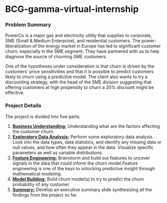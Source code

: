 # BCG-gamma-virtual-internship

### Problem Summary
PowerCo is a major gas and electricity utility that supplies to corporate, SME (Small & Medium Enterprise), and residential customers. The power-liberalization of the energy market in Europe has led to significant customer churn, especially in the SME segment. They have partnered with us to help diagnose the source of churning SME customers. 

One of the hypotheses under consideration is that churn is driven by the customers’ price sensitivities and that it is possible to predict customers likely to churn using a predictive model. The client also wants to try a discounting strategy, with the head of the SME division suggesting that offering customers at high propensity to churn a 20% discount might be effective.  

### Project Details  
The project is divided into five parts.  
1) [**Business Understanding:**](https://github.com/Utsav-27/BCG-gamma-virtual-internship/tree/main/Business%20understanding) Understanding what are the factors affecting the customer churn.  
2) [**Exploratory Data Analysis:**](https://github.com/Utsav-27/BCG-gamma-virtual-internship/tree/main/Exploratory%20Data%20Analysis) Perform some exploratory data analysis. Look into the data types, data statistics, and identify any missing data or null values, and how often they appear in the data. Visualize specific parameters as well as variable distributions.  
3) [**Feature Engineering:**](https://github.com/Utsav-27/BCG-gamma-virtual-internship/tree/main/Feature%20Engineering)  Brainstorm and build out features to uncover signals in the data that could inform the churn model.Feature engineering is one of the keys to unlocking predictive insight through mathematical modeling.  
4) [**Model Building:**](https://github.com/Utsav-27/BCG-gamma-virtual-internship/tree/main/Model%20Evaluation) Build churn model(s) to try to predict the churn probability of any customer.
5) [**Summary:**](https://github.com/Utsav-27/BCG-gamma-virtual-internship/tree/main/Summary) Develop an executive summary slide synthesizing all the findings from the project so far.

